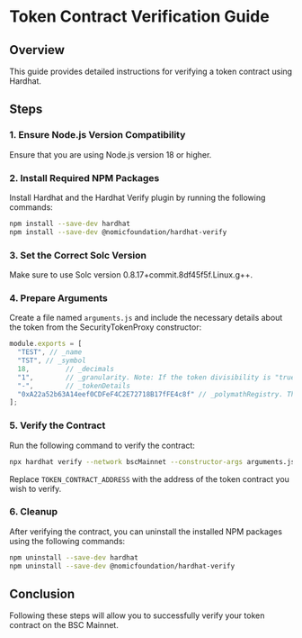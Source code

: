 # Token Contract Verification Guide

## Overview

This guide provides detailed instructions for verifying a token contract using Hardhat.

## Steps

### 1. Ensure Node.js Version Compatibility

Ensure that you are using Node.js version 18 or higher.

### 2. Install Required NPM Packages

Install Hardhat and the Hardhat Verify plugin by running the following commands:

```bash
npm install --save-dev hardhat
npm install --save-dev @nomicfoundation/hardhat-verify
```

### 3. Set the Correct Solc Version

Make sure to use Solc version 0.8.17+commit.8df45f5f.Linux.g++.

### 4. Prepare Arguments

Create a file named `arguments.js` and include the necessary details about the token from the SecurityTokenProxy constructor:

```javascript
module.exports = [
  "TEST", // _name
  "TST", // _symbol
  18,         // _decimals
  "1",        // _granularity. Note: If the token divisibility is "true" then it is 1, else it will be 10000000000000000000
  "-",        // _tokenDetails
  "0xA22a52b63A14eef0CDFeF4C2E72718B17fFE4c8f" // _polymathRegistry. This is currently 0xA22a52b63A14eef0CDFeF4C2E72718B17fFE4c8f
];
```

### 5. Verify the Contract

Run the following command to verify the contract:

```bash
npx hardhat verify --network bscMainnet --constructor-args arguments.js TOKEN_CONTRACT_ADDRESS
```

Replace `TOKEN_CONTRACT_ADDRESS` with the address of the token contract you wish to verify.

### 6. Cleanup

After verifying the contract, you can uninstall the installed NPM packages using the following commands:

```bash
npm uninstall --save-dev hardhat
npm uninstall --save-dev @nomicfoundation/hardhat-verify
```

## Conclusion

Following these steps will allow you to successfully verify your token contract on the BSC Mainnet.

